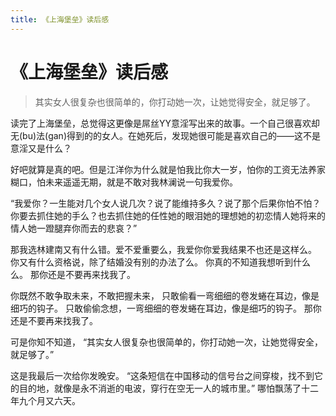 ```yaml
---
title: 《上海堡垒》读后感
---
```


# 《上海堡垒》读后感

> 其实女人很复杂也很简单的，你打动她一次，让她觉得安全，就足够了。

读完了上海堡垒，总觉得这更像是屌丝YY意淫写出来的故事。一个自己很喜欢却无(bu)法(gan)得到的的女人。在她死后，发现她很可能是喜欢自己的——这不是意淫又是什么？

好吧就算是真的吧。但是江洋你为什么就是怕我比你大一岁，怕你的工资无法养家糊口，怕未来遥遥无期，就是不敢对我林澜说一句我爱你。

“我爱你？一生能对几个女人说几次？说了能维持多久？说了那个后果你怕不怕？你要去抓住她的手么？也去抓住她的任性她的眼泪她的理想她的初恋情人她将来的情人她一蹬腿弃你而去的悲哀？”

那我选林建南又有什么错。爱不爱重要么，我爱你你爱我结果不也还是这样么。
你又有什么资格说，除了结婚没有别的办法了么。
你真的不知道我想听到什么么。
那你还是不要再来找我了。

你既然不敢争取未来，不敢把握未来，
只敢偷看一弯细细的卷发蜷在耳边，像是细巧的钩子。
只敢偷偷念想，一弯细细的卷发蜷在耳边，像是细巧的钩子。
那你还是不要再来找我了。

可是你知不知道，
“其实女人很复杂也很简单的，你打动她一次，让她觉得安全，就足够了。”

这是我最后一次给你发晚安。
“这条短信在中国移动的信号台之间穿梭，找不到它的目的地，就像是永不消逝的电波，穿行在空无一人的城市里。”
哪怕飘荡了十二年九个月又六天。


